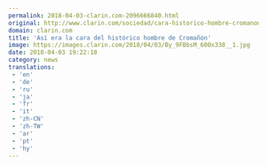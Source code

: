 ```yaml
---
permalink: 2018-04-03-clarin.com-2096666840.html
original: http://www.clarin.com/sociedad/cara-historico-hombre-cromanon_0_S139_HZiz.html
domain: clarin.com
title: 'Así era la cara del histórico hombre de Cromañón'
image: https://images.clarin.com/2018/04/03/By_9FBbsM_600x338__1.jpg
date: 2018-04-03 19:22:18
category: news
translations: 
 - 'en'
 - 'de'
 - 'ru'
 - 'ja'
 - 'fr'
 - 'it'
 - 'zh-CN'
 - 'zh-TW'
 - 'ar'
 - 'pt'
 - 'hy'
---
```


